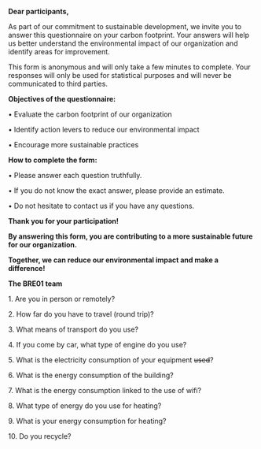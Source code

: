 ﻿**Dear participants,**

As part of our commitment to sustainable development, we invite you to answer this questionnaire on your carbon footprint. Your answers will help us better understand the environmental impact of our organization and identify areas for improvement.

This form is anonymous and will only take a few minutes to complete. Your responses will only be used for statistical purposes and will never be communicated to third parties.

**Objectives of the questionnaire:**

• Evaluate the carbon footprint of our organization

• Identify action levers to reduce our environmental impact

• Encourage more sustainable practices

**How to complete the form:**

• Please answer each question truthfully.

• If you do not know the exact answer, please provide an estimate.

• Do not hesitate to contact us if you have any questions.

**Thank you for your participation!**

**By answering this form, you are contributing to a more sustainable future for our organization.**

**Together, we can reduce our environmental impact and make a difference!**

**The BRE01 team**







1\. Are you in person or remotely?

2\. How far do you have to travel (round trip)?

3\. What means of transport do you use?

4\. If you come by car, what type of engine do you use?

5\. What is the electricity consumption of your equipment ~~used~~?

6\. What is the energy consumption of the building?

7\. What is the energy consumption linked to the use of wifi?

8\. What type of energy do you use for heating?

9\. What is your energy consumption for heating?

10\. Do you recycle?


